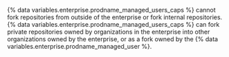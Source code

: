{% data variables.enterprise.prodname_managed_users_caps %} cannot fork repositories from outside of the enterprise or fork internal repositories. {% data variables.enterprise.prodname_managed_users_caps %} can fork private repositories owned by organizations in the enterprise into other organizations owned by the enterprise, or as a fork owned by the {% data variables.enterprise.prodname_managed_user %}.
